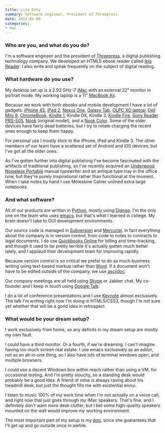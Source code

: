 ```yaml
---
title: Liza Daly
summary: Software engineer, President of Threepress
date: 2012-01-09
categories:
- mac
---
```


### Who are you, and what do you do?

I'm a software engineer and the president of [Threepress](http://threepress.org/ "A digital publishing consultancy."), a digital publishing technology company. We developed an HTML5 ebook reader called [Ibis Reader][ibis-reader]. I also write and speak frequently on the subject of digital reading.

### What hardware do you use?

My desktop set up is a 2.93 GHz i7 [iMac][] with an external 22" monitor in portrait mode. My working laptop is a 11" [MacBook Air][macbook-air].

Because we work with both ebooks and mobile development I have a lot of gadgets: [iPhone 4S][iphone-4s], [iPad 2][ipad-2], [Nexus One][nexus-one], [Galaxy Tab][galaxy-tab], [OLPC XO laptop][xo], [Dell Mini 9][inspiron-mini-9], [ChromeBook][], [Kindle 1][kindle], Kindle DX, Kindle 3, [Kindle Fire][kindle-fire], [Sony Reader PRS-505][prs-505], [Nook][] (original model), and a [Nook Color][nook-color]. Some of the older devices have fairly dead batteries, but I try to rotate charging the recent ones enough to keep them happy.

For personal use I mostly stick to the iPhone, iPad and Kindle 3. The other members of our team have a scattered set of Android and iOS devices, but I've got all the older ones.

As I've gotten further into digital publishing I've become fascinated with the artifacts of traditional publishing, so I've recently acquired an [Underwood Noiseless Portable][noiseless-portable] manual typewriter and an antique type tray in the office now, but they're purely inspirational rather than functional at the moment. When I take notes by hand I use Moleskine Cahier unlined extra large notebooks.

### And what software?

All of our products are written in [Python][], mostly using [Django][]. I'm the only one on the team who uses [emacs][], but that's what I learned in college. My brain doesn't take to GUI development environments.

Our source code is managed in [Subversion][] and [Mercurial][]. In fact everything about the company is in version control, from code to notes to contracts to legal documents. I do use [Quickbooks Online][quickbooks-online] for billing and time-tracking, and though it used to be pretty terrible it's actually gotten much better lately, and I applaud their development team for improving rapidly.

Because version control is so critical we prefer to do as much business writing using text-based markup rather than [Word][]. If a document won't have to be edited outside of the company, we use [asciidoc][].

Our company meetings are all held using [Skype][] or Jabber chat. My co-founder and I keep in touch using [Google Talk][google-talk].

I do a lot of conference presentations and I use [Keynote][] almost exclusively. The talk I'm writing right now I'm doing in HTML5/CSS3, though I'm not sure yet whether that will be a good idea in retrospect.

### What would be your dream setup?

I work exclusively from home, so any deficits in my dream setup are mostly my own fault.

I could have a third monitor. Or a fourth, if we're dreaming. I can't imagine having too much screen real estate. I use emacs exclusively as an editor, not as an all-in-one thing, so I also have lots of terminal windows open, and multiple browsers.

I could use a decent Windows box within reach rather than using a VM, for occasional testing. And I'm pretty slouchy, so a standing desk would probably be a good idea. A friend of mine is always raving about his treadmill desk, but just the thought fills me with existential ennui.

I listen to music 100% of my work time when I'm not actually on a voice call, and right now that just goes through my iMac speakers. That's fine, and I definitely don't want more desk clutter, but I bet some high-quality speakers mounted on the wall would improve my working environment.

The most important part of my setup is my [dog](http://www.flickr.com/photos/lizadaly/2950779568/lightbox/ "Liza's dog."), since she guarantees that I'll get up and go outside once in awhile.

[asciidoc]: http://www.methods.co.nz/asciidoc/ "A text file format and software that's easily translated to other formats."
[chromebook]: http://web.archive.org/web/20120421052503/http://www.google.com:80/intl/en/chromebook/ "A laptop built for only running Web apps."
[django]: https://www.djangoproject.com/ "A Python-based web framework."
[emacs]: http://www.gnu.org/software/emacs/ "An extensible, customizable, free/libre text editor — and more."
[galaxy-tab]: http://web.archive.org/web/20160305022500/http://www.samsung.com/global/microsite/galaxytab/ "An Android-based tablet."
[google-talk]: https://en.wikipedia.org/wiki/Google_Talk "Google's own audio/video/text chat system."
[ibis-reader]: http://web.archive.org/web/20230706214411/http://www.gutenbergnews.org/20100927/ibis-reader/ "A web-based ePub reader."
[imac]: https://www.apple.com/imac-24/ "An all-in-one computer."
[inspiron-mini-9]: https://outlet.us.dell.com/ARBOnlineSales/Online/InventorySearch.aspx?brandid=2201&c=us&cs=22&l=en&s=dfh&frid=127 "A 9 inch netbook."
[ipad-2]: https://www.apple.com/ipad/ "A tablet device."
[iphone-4s]: https://en.wikipedia.org/wiki/IPhone_4S "A smartphone."
[keynote]: https://www.apple.com/keynote/ "Presentation software for the Mac."
[kindle-fire]: http://web.archive.org/web/20220901050446/http://www.amazon.com/Kindle-Fire-Amazon-Tablet/dp/B0051VVOB2 "An Android-based tablet."
[kindle]: http://web.archive.org/web/20230315012831/http://www.amazon.com/Kindle-Ereader-ebook-reader/dp/B007HCCNJU/ "A digital book reader."
[macbook-air]: https://www.apple.com/macbook-air/ "A very thin laptop."
[mercurial]: https://www.mercurial-scm.org/ "A version control system."
[nexus-one]: https://en.wikipedia.org/wiki/Nexus_One "An Android-based smartphone."
[noiseless-portable]: http://web.archive.org/web/20230207073145/http://mytypewriter.com/underwoodnoiselessportableoflate1930s.aspx "A typewriter."
[nook-color]: https://en.wikipedia.org/wiki/Nook_Color "A colour ereader tablet."
[nook]: https://en.wikipedia.org/wiki/Barnes_%26_Noble_Nook_1st_Edition "An ereader tablet."
[prs-505]: https://en.wikipedia.org/wiki/Sony_Reader "An ebook reader."
[python]: https://www.python.org/ "An interpreted scripting language."
[quickbooks-online]: http://web.archive.org/web/20230524094339/https://quickbooks.intuit.com/ "Web-based finance and accounting."
[skype]: https://www.skype.com/en/ "Voice and video chat software."
[subversion]: http://web.archive.org/web/20200706092702/http://subversion.tigris.org/ "A version control system."
[word]: https://www.microsoft.com/en-us/microsoft-365/word "A document editor."
[xo]: http://web.archive.org/web/20211018202923/http://laptop.org/en/laptop/ "A laptop designed for children in developing countries."

